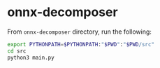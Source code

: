 # onnx-decomposer

From `onnx-decomposer` directory, run the following:
```bash
export PYTHONPATH=$PYTHONPATH:"$PWD":"$PWD/src"
cd src
python3 main.py
```

